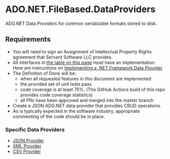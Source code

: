 # ADO.NET.FileBased.DataProviders
ADO.NET Data Providers for common serializable formats stored to disk.

## Requirements
- You will need to sign an Assignment of Intellectual Property Rights agreement that Servant Software LLC provides.
- All interfaces in [the table on this page](https://learn.microsoft.com/en-us/previous-versions/aa720599(v=vs.71)) must have an implementation.  Here are instructions on [Implementing a .NET Framework Data Provider](https://learn.microsoft.com/en-us/previous-versions/aa720164(v=vs.71))
- The Definition of Done will be:
  - when all requested features in this document are implemented
  - the provided set of unit tests pass
  - code coverage is at least 75%. (The GitHub Actions build of this repo provides code coverage statistics)
  - all PRs have been approved and merged into the master branch
- Create a JSON ADO.NET data provider that provides CRUD operations.
- As is typically expected in the software industry, appropriate commenting of the code should be in place.

### Specific Data Providers
- [JSON Provider](https://github.com/Servant-Software-LLC/ADO.NET.FileBased.DataProviders/blob/main/Json%20Provider.md)
- [XML Provider](https://github.com/Servant-Software-LLC/ADO.NET.FileBased.DataProviders/blob/main/Xml%20Provider.md)
- [CSV Provider](https://github.com/Servant-Software-LLC/ADO.NET.FileBased.DataProviders/blob/main/Csv%20Provider.md)


